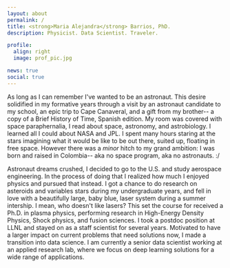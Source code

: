 ```yaml
---
layout: about
permalink: /
title: <strong>Maria Alejandra</strong> Barrios, PhD.
description: Physicist. Data Scientist. Traveler.

profile:
  align: right
  image: prof_pic.jpg

news: true
social: true
---
```


As long as I can remember I've wanted to be an astronaut. This desire solidified in my formative years through a visit by an astronaut candidate to my school, an epic trip to Cape Canaveral, and a gift from my brother-- a copy of a Brief History of Time, Spanish edition. My room was covered with space paraphernalia, I read about space, astronomy, and astrobiology. I learned all I could about NASA and JPL. I spent many hours staring at the stars imagining what it would be like to be out there, suited up, floating in free space. However there was a *minor* hitch to my grand ambition: I was born and raised in Colombia-- aka no space program, aka no astronauts. :/

Astronaut dreams crushed, I decided to go to the U.S. and study aerospace engineering. In the process of doing that I realized how much I enjoyed physics and pursued that instead. I got a chance to do research on asteroids and variables stars during my undergraduate years, and fell in love with a beautifully large, baby blue, laser system during a summer intership. I mean, who doesn't like lasers?
This set the course for received a Ph.D. in plasma physics, performing research in High-Energy Density Physics, Shock physics, and fusion sciences. I took a postdoc position at LLNL and stayed on as a staff scientist for several years. Motivated to have a larger impact on current problems that need solutions now, I made a transition into data science. I am currently a senior data scientist working at an applied research lab, where we focus on deep learning solutions for a wide range of applications.   
